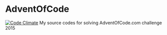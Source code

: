 # AdventOfCode
[![Code Climate](https://codeclimate.com/github/Trawais/AdventOfCode/badges/gpa.svg)](https://codeclimate.com/github/Trawais/AdventOfCode)
My source codes for solving AdventOfCode.com challenge 2015
